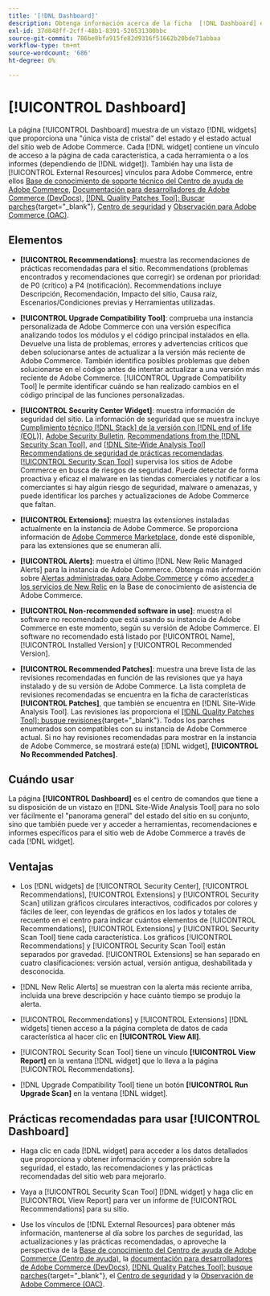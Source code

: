 ```yaml
---
title: '[!DNL Dashboard]'
description: Obtenga información acerca de la ficha  [!DNL Dashboard] en [!DNL Site-Wide Analysis Tool], elementos, cuándo usar, beneficios y prácticas recomendadas.
exl-id: 37d848ff-2cff-48b1-8391-520531300bbc
source-git-commit: 786be8bfa915fe82d9316f51662b20bde71abbaa
workflow-type: tm+mt
source-wordcount: '686'
ht-degree: 0%

---
```


# [!UICONTROL Dashboard]

La página [!UICONTROL Dashboard] muestra de un vistazo [!DNL widgets] que proporciona una &quot;única vista de cristal&quot; del estado y el estado actual del sitio web de Adobe Commerce. Cada [!DNL widget] contiene un vínculo de acceso a la página de cada característica, a cada herramienta o a los informes (dependiendo de [!DNL widget]).
También hay una lista de [!UICONTROL External Resources] vínculos para Adobe Commerce, entre ellos [Base de conocimiento de soporte técnico del Centro de ayuda de Adobe Commerce](https://experienceleague.adobe.com/docs/commerce-knowledge-base/kb/overview.html?lang=es), [Documentación para desarrolladores de Adobe Commerce (DevDocs)](https://developer.adobe.com/commerce/docs/), [[!DNL Quality Patches Tool]: Buscar parches](https://experienceleague.adobe.com/tools/commerce-quality-patches/index.html?lang=es){target="_blank"}, [Centro de seguridad](https://helpx.adobe.com/es/security.html) y [Observación para Adobe Commerce (OAC)](https://experienceleague.adobe.com/docs/commerce-operations/tools/observation-for-adobe-commerce/intro.html?lang=es).

## Elementos

* **[!UICONTROL Recommendations]**: muestra las recomendaciones de prácticas recomendadas para el sitio. Recommendations (problemas encontrados y recomendaciones que corregir) se ordenan por prioridad: de P0 (crítico) a P4 (notificación).
Recommendations incluye Descripción, Recomendación, Impacto del sitio, Causa raíz, Escenarios/Condiciones previas y Herramientas utilizadas.

* **[!UICONTROL Upgrade Compatibility Tool]**: comprueba una instancia personalizada de Adobe Commerce con una versión específica analizando todos los módulos y el código principal instalados en ella. Devuelve una lista de problemas, errores y advertencias críticos que deben solucionarse antes de actualizar a la versión más reciente de Adobe Commerce. También identifica posibles problemas que deben solucionarse en el código antes de intentar actualizar a una versión más reciente de Adobe Commerce.
[!UICONTROL Upgrade Compatibility Tool] le permite identificar cuándo se han realizado cambios en el código principal de las funciones personalizadas.

* **[!UICONTROL Security Center Widget]**: muestra información de seguridad del sitio.
La información de seguridad que se muestra incluye [Cumplimiento técnico [!DNL Stack] de la versión con [!DNL end of life (EOL)]](https://experienceleague.adobe.com/docs/commerce-operations/installation-guide/system-requirements.html?lang=es), [Adobe Security Bulletin](https://helpx.adobe.com/es/security/security-bulletin.html), [Recommendations from the [!DNL Security Scan Tool]](https://experienceleague.adobe.com/docs/commerce-admin/systems/security/security-scan.html?lang=es), and [[!DNL Site-Wide Analysis Tool] Recommendations de seguridad de prácticas recomendadas](https://experienceleague.adobe.com/docs/commerce-operations/tools/site-wide-analysis-tool/recommendations.html?lang=es).<br>
[[!UICONTROL Security Scan Tool]](https://experienceleague.adobe.com/docs/commerce-admin/systems/security/security-scan.html?lang=es) supervisa los sitios de Adobe Commerce en busca de riesgos de seguridad. Puede detectar de forma proactiva y eficaz el malware en las tiendas comerciales y notificar a los comerciantes si hay algún riesgo de seguridad, malware o amenazas, y puede identificar los parches y actualizaciones de Adobe Commerce que faltan.

* **[!UICONTROL Extensions]**: muestra las extensiones instaladas actualmente en la instancia de Adobe Commerce. Se proporciona información de [Adobe Commerce Marketplace](https://marketplace.magento.com/extensions.html), donde esté disponible, para las extensiones que se enumeran allí.

* **[!UICONTROL Alerts]**: muestra el último [!DNL New Relic Managed Alerts] para la instancia de Adobe Commerce. Obtenga más información sobre [Alertas administradas para Adobe Commerce](https://experienceleague.adobe.com/docs/commerce-knowledge-base/kb/support-tools/managed-alerts/managed-alerts-for-magento-commerce.html?lang=es) y cómo [acceder a los servicios de New Relic](https://experienceleague.adobe.com/docs/commerce-knowledge-base/kb/faq/access-new-relic-services.html?lang=es) en la Base de conocimiento de asistencia de Adobe Commerce.

* **[!UICONTROL Non-recommended software in use]**: muestra el software no recomendado que está usando su instancia de Adobe Commerce en este momento, según su versión de Adobe Commerce. El software no recomendado está listado por [!UICONTROL Name], [!UICONTROL Installed Version] y [!UICONTROL Recommended Version].

* **[!UICONTROL Recommended Patches]**: muestra una breve lista de las revisiones recomendadas en función de las revisiones que ya haya instalado y de su versión de Adobe Commerce. La lista completa de revisiones recomendadas se encuentra en la ficha de características **[!UICONTROL Patches]**, que también se encuentra en [!DNL Site-Wide Analysis Tool]. Las revisiones las proporciona el [[!DNL Quality Patches Tool]: busque revisiones](https://experienceleague.adobe.com/tools/commerce-quality-patches/index.html?lang=es){target="_blank"}. Todos los parches enumerados son compatibles con su instancia de Adobe Commerce actual.
Si no hay revisiones recomendadas para mostrar en la instancia de Adobe Commerce, se mostrará este(a) [!DNL widget], **[!UICONTROL No Recommended Patches]**.

## Cuándo usar

La página **[!UICONTROL Dashboard]** es el centro de comandos que tiene a su disposición de un vistazo en [!DNL Site-Wide Analysis Tool] para no solo ver fácilmente el &quot;panorama general&quot; del estado del sitio en su conjunto, sino que también puede ver y acceder a herramientas, recomendaciones e informes específicos para el sitio web de Adobe Commerce a través de cada [!DNL widget].

## Ventajas

* Los [!DNL widgets] de [!UICONTROL Security Center], [!UICONTROL Recommendations], [!UICONTROL Extensions] y [!UICONTROL Security Scan] utilizan gráficos circulares interactivos, codificados por colores y fáciles de leer, con leyendas de gráficos en los lados y totales de recuento en el centro para indicar cuántos elementos de [!UICONTROL Recommendations], [!UICONTROL Extensions] y [!UICONTROL Security Scan Tool] tiene cada característica. Los gráficos [!UICONTROL Recommendations] y [!UICONTROL Security Scan Tool] están separados por gravedad. [!UICONTROL Extensions] se han separado en cuatro clasificaciones: versión actual, versión antigua, deshabilitada y desconocida.

* [!DNL New Relic Alerts] se muestran con la alerta más reciente arriba, incluida una breve descripción y hace cuánto tiempo se produjo la alerta.

* [!UICONTROL Recommendations] y [!UICONTROL Extensions] [!DNL widgets] tienen acceso a la página completa de datos de cada característica al hacer clic en **[!UICONTROL View All]**.

* [!UICONTROL Security Scan Tool] tiene un vínculo **[!UICONTROL View Report]** en la ventana [!DNL widget] que lo lleva a la página [!UICONTROL Recommendations].

* [!DNL Upgrade Compatibility Tool] tiene un botón **[!UICONTROL Run Upgrade Scan]** en la ventana [!DNL widget].

## Prácticas recomendadas para usar [!UICONTROL Dashboard]

* Haga clic en cada [!DNL widget] para acceder a los datos detallados que proporciona y obtener información y comprensión sobre la seguridad, el estado, las recomendaciones y las prácticas recomendadas del sitio web para mejorarlo.

* Vaya a [!UICONTROL Security Scan Tool] [!DNL widget] y haga clic en [!UICONTROL View Report] para ver un informe de [!UICONTROL Recommendations] para su sitio.

* Use los vínculos de [!DNL External Resources] para obtener más información, mantenerse al día sobre los parches de seguridad, las actualizaciones y las prácticas recomendadas, o aproveche la perspectiva de la [Base de conocimiento del Centro de ayuda de Adobe Commerce (Centro de ayuda)](https://experienceleague.adobe.com/docs/commerce-knowledge-base/kb/overview.html?lang=es), la [documentación para desarrolladores de Adobe Commerce (DevDocs)](https://developer.adobe.com/commerce/docs/), [[!DNL Quality Patches Tool]: busque parches](https://experienceleague.adobe.com/tools/commerce-quality-patches/index.html?lang=es){target="_blank"}, el [Centro de seguridad](https://helpx.adobe.com/es/security.html) y la [Observación de Adobe Commerce (OAC)](https://experienceleague.adobe.com/docs/commerce-operations/tools/observation-for-adobe-commerce/intro.html?lang=es).
